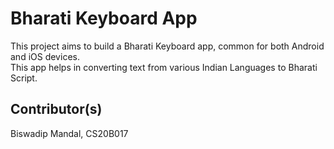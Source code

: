# Bharati Keyboard App

This project aims to build a Bharati Keyboard app, common for both Android and iOS devices.
<br> This app helps in converting text from various Indian Languages to Bharati Script.

## Contributor(s)

Biswadip Mandal, CS20B017